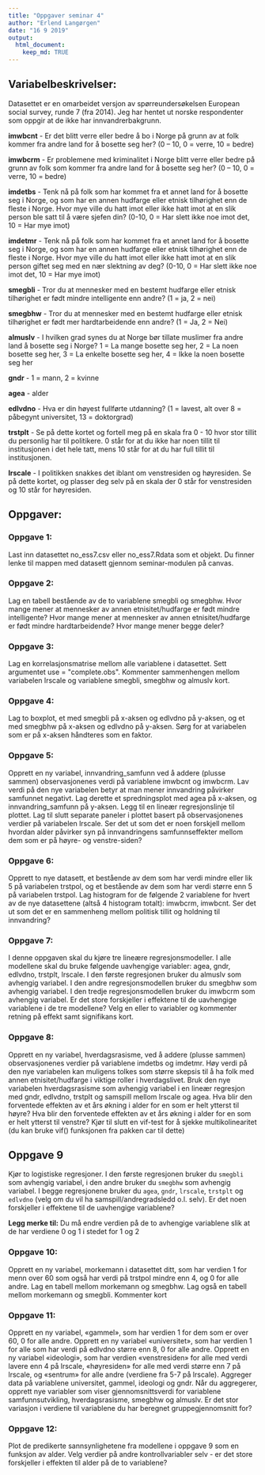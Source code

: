 ```yaml
---
title: "Oppgaver seminar 4"
author: "Erlend Langørgen"
date: "16 9 2019"
output: 
  html_document:
    keep_md: TRUE
---
```




## Variabelbeskrivelser: 

Datasettet er en omarbeidet versjon av spørreundersøkelsen European social survey, runde 7 (fra 2014). Jeg har hentet ut norske respondenter som oppgir at de ikke har innvandrerbakgrunn. 


**imwbcnt** -	Er det blitt verre eller bedre å bo i Norge på grunn av at folk kommer fra andre land for å bosette seg her? (0 – 10, 0 = verre, 10 = bedre)

**imwbcrm** - 	Er problemene med kriminalitet i Norge blitt verre eller bedre på grunn av folk som kommer fra andre land for å bosette seg her? (0 – 10, 0 = verre, 10 = bedre)

**imdetbs** - Tenk nå på folk som har kommet fra et annet land for å bosette seg i Norge, og som har en annen hudfarge eller etnisk tilhørighet enn de fleste i Norge. Hvor mye ville du hatt imot eller ikke hatt imot at en slik person ble satt til å være sjefen din? (0-10, 0 = Har slett ikke noe imot det, 10 = Har mye imot)

**imdetmr** - Tenk nå på folk som har kommet fra et annet land for å bosette seg i Norge, og som har en annen hudfarge eller etnisk tilhørighet enn de fleste i Norge. Hvor mye ville du hatt imot eller ikke hatt imot at en slik person giftet seg med en nær slektning av deg? (0-10, 0 = Har slett ikke noe imot det, 10 = Har mye imot)

**smegbli** - Tror du at mennesker med en bestemt hudfarge eller etnisk tilhørighet er født mindre intelligente enn andre? (1 = ja, 2 = nei)

**smegbhw** - Tror du at mennesker med en bestemt hudfarge eller etnisk tilhørighet er født mer hardtarbeidende enn andre? (1 = Ja, 2 = Nei)

**almuslv** -	I hvilken grad synes du at Norge bør tillate muslimer fra andre land å bosette seg i Norge? 1 = La mange bosette seg her, 2 = La noen bosette seg her, 3 = La enkelte bosette seg her, 4 = Ikke la noen bosette seg her 

**gndr** -	1 = mann, 2 = kvinne

**agea** -	alder

**edlvdno** - 	Hva er din høyest fullførte utdanning? (1 = lavest, alt over 8 = påbegynt universitet, 13 = doktorgrad)  

**trstplt** -	Se på dette kortet og fortell meg på en skala fra 0 - 10 hvor stor tillit du personlig har til politikere. 0 står for at du ikke har noen tillit til institusjonen i det hele tatt, mens 10 står for at du har full tillit til institusjonen. 

**lrscale** -	I politikken snakkes det iblant om venstresiden og høyresiden. Se på dette kortet, og plasser deg selv på en skala der 0 står for venstresiden og 10 står for høyresiden.



## Oppgaver:

### Oppgave 1: 
Last inn datasettet no_ess7.csv eller no_ess7.Rdata som et objekt. Du finner lenke til mappen med datasett gjennom seminar-modulen på canvas.

### Oppgave 2: 
Lag en tabell bestående av de to variablene smegbli og smegbhw. Hvor mange mener at mennesker av annen etnisitet/hudfarge er født mindre intelligente? Hvor mange mener at mennesker av annen etnisitet/hudfarge er født mindre hardtarbeidende? Hvor mange mener begge deler?

### Oppgave 3:
Lag en korrelasjonsmatrise mellom alle variablene i datasettet. Sett argumentet use = "complete.obs". Kommenter sammenhengen mellom variabelen lrscale og variablene smegbli, smegbhw og almuslv kort.

### Oppgave 4:
Lag to boxplot, et med smegbli på x-aksen og edlvdno på y-aksen, og et med smegbhw på x-aksen og edlvdno på y-aksen. Sørg for at variabelen som er på x-aksen håndteres som en faktor.

### Oppgave 5: 
Opprett en ny variabel, innvandring_samfunn ved å addere (plusse sammen) observasjonenes verdi på variablene imwbcnt og imwbcrm. Lav verdi på den nye variabelen betyr at man mener innvandring påvirker samfunnet negativt.  Lag derette et spredningsplot med agea på x-aksen, og innvandring_samfunn på y-aksen. Legg til en lineær regresjonslinje til plottet. Lag til slutt separate paneler i plottet basert på observasjonenes verdier på variabelen lrscale. Ser det ut som det er noen forskjell mellom hvordan alder påvirker syn på innvandringens samfunnseffekter mellom dem som er på høyre- og venstre-siden?

### Oppgave 6: 
Opprett to nye datasett, et bestående av dem som har verdi mindre eller lik 5 på variabelen trstpol, og et bestående av dem som har verdi større enn 5 på variabelen trstpol. Lag histogram for de følgende 2 variablene for hvert av de nye datasettene (altså 4 histogram totalt): imwbcrm, imwbcnt. Ser det ut som det er en sammenheng mellom politisk tillit og holdning til innvandring?

### Oppgave 7:
I denne oppgaven skal du kjøre tre lineære regresjonsmodeller. I alle modellene skal du bruke følgende uavhengige variabler: agea, gndr, edlvdno, trstplt, lrscale. I den første regresjonen bruker du almuslv som avhengig variabel. I den andre regresjonsmodellen bruker du smegbhw som avhengig variabel. I den tredje regresjonsmodellen bruker du imwbcrm som avhengig variabel. Er det store forskjeller i effektene til de uavhengige variablene i de tre modellene? Velg en eller to variabler og kommenter retning på effekt samt signifikans kort.


### Oppgave 8:

Opprett en ny variabel, hverdagsrasisme, ved å addere (plusse sammen) observasjonenes verdier på variablene imdetbs og imdetmr. Høy verdi på den nye variabelen kan muligens tolkes som større skepsis til å ha folk med annen etnisitet/hudfarge i viktige roller i hverdagslivet. Bruk den nye variabelen hverdagsrasisme som avhengig variabel i en lineær regresjon med gndr, edlvdno, trstplt og samspill mellom lrscale og agea. Hva blir den forventede effekten av et års økning i alder for en som er helt ytterst til høyre? Hva blir den forventede effekten av et års økning i alder for en som er helt ytterst til venstre? Kjør til slutt en vif-test for å sjekke multikolinearitet (du kan bruke vif() funksjonen fra pakken car til dette)

## Oppgave 9

Kjør to logistiske regresjoner. I den første regresjonen bruker du `smegbli` som avhengig variabel, i den andre bruker du `smegbhw` som avhengig variabel. I begge regresjonene bruker du `agea`, `gndr`, `lrscale`, `trstplt` og `edlvdno` (velg om du vil ha samspill/andregradsledd o.l. selv). Er det noen forskjeller i effektene til de uavhengige variablene? 

**Legg merke til:** Du må endre verdien på de to avhengige variablene slik at de har verdiene 0 og 1 i stedet for 1 og 2


### Oppgave 10:
Opprett en ny variabel, morkemann i datasettet ditt, som har verdien 1 for menn over 60 som også har verdi på trstpol mindre enn 4, og 0 for alle andre. Lag en tabell mellom morkemann og smegbhw. Lag også en tabell mellom morkemann og smegbli. Kommenter kort  

### Oppgave 11:
Opprett en ny variabel, «gammel», som har verdien 1 for dem som er over 60, 0 for alle andre. Opprett en ny variabel «universitet», som har verdien 1 for alle som har verdi på edlvdno større enn 8, 0 for alle andre. Opprett en ny variabel «ideologi», som har verdien «venstresiden» for alle med verdi lavere enn 4 på lrscale, «høyresiden» for alle med verdi større enn 7 på lrscale, og «sentrum» for alle andre (verdiene fra 5-7 på lrscale). Aggreger data på variablene universitet, gammel, ideologi og gndr. Når du aggregerer, opprett nye variabler som viser gjennomsnittsverdi for variablene samfunnsutvikling, hverdagsrasisme, smegbhw og almuslv. Er det stor variasjon i verdiene til variablene du har beregnet gruppegjennomsnitt for?


### Oppgave 12:

Plot de predikerte sannsynlighetene fra modellene i oppgave 9 som en funksjon av alder. Velg verdier på andre kontrollvariabler selv - er det store forskjeller i effekten til alder på de to variablene? 
